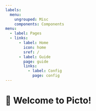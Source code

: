 ```yaml
---
labels:
  menu:
    ungrouped: Misc
    components: Components
menu:
  - label: Pages
  - links:
      - label: Home
        icon: home
        sref: /
      - label: Guide
        page: guide
        links:
          - label: Config
            page: config
---
```


# 🎉 Welcome to Picto!
